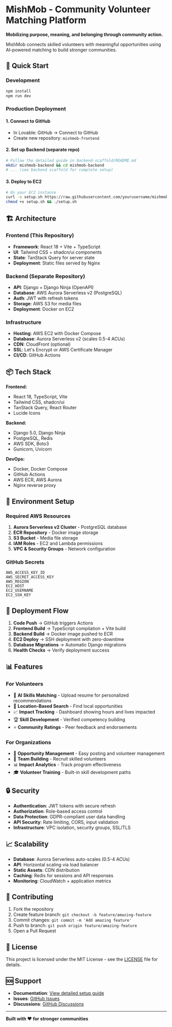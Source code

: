 # MishMob - Community Volunteer Matching Platform

**Mobilizing purpose, meaning, and belonging through community action.**

MishMob connects skilled volunteers with meaningful opportunities using AI-powered matching to build stronger communities.

## 🚀 Quick Start

### Development
```bash
npm install
npm run dev
```

### Production Deployment

#### 1. Connect to GitHub
- In Lovable: GitHub → Connect to GitHub
- Create new repository: `mishmob-frontend`

#### 2. Set up Backend (separate repo)
```bash
# Follow the detailed guide in backend-scaffold/README.md
mkdir mishmob-backend && cd mishmob-backend
# ... (see backend scaffold for complete setup)
```

#### 3. Deploy to EC2
```bash
# On your EC2 instance
curl -o setup.sh https://raw.githubusercontent.com/yourusername/mishmob-frontend/main/deployment/setup-ec2.sh
chmod +x setup.sh && ./setup.sh
```

## 🏗️ Architecture

### Frontend (This Repository)
- **Framework**: React 18 + Vite + TypeScript
- **UI**: Tailwind CSS + shadcn/ui components
- **State**: TanStack Query for server state
- **Deployment**: Static files served by Nginx

### Backend (Separate Repository)
- **API**: Django + Django Ninja (OpenAPI)
- **Database**: AWS Aurora Serverless v2 (PostgreSQL)
- **Auth**: JWT with refresh tokens
- **Storage**: AWS S3 for media files
- **Deployment**: Docker on EC2

### Infrastructure
- **Hosting**: AWS EC2 with Docker Compose
- **Database**: Aurora Serverless v2 (scales 0.5-4 ACUs)
- **CDN**: CloudFront (optional)
- **SSL**: Let's Encrypt or AWS Certificate Manager
- **CI/CD**: GitHub Actions

## 📦 Tech Stack

**Frontend:**
- React 18, TypeScript, Vite
- Tailwind CSS, shadcn/ui
- TanStack Query, React Router
- Lucide Icons

**Backend:**
- Django 5.0, Django Ninja
- PostgreSQL, Redis
- AWS SDK, Boto3
- Gunicorn, Uvicorn

**DevOps:**
- Docker, Docker Compose
- GitHub Actions
- AWS ECR, AWS Aurora
- Nginx reverse proxy

## 🔧 Environment Setup

### Required AWS Resources
1. **Aurora Serverless v2 Cluster** - PostgreSQL database
2. **ECR Repository** - Docker image storage  
3. **S3 Bucket** - Media file storage
4. **IAM Roles** - EC2 and Lambda permissions
5. **VPC & Security Groups** - Network configuration

### GitHub Secrets
```
AWS_ACCESS_KEY_ID
AWS_SECRET_ACCESS_KEY  
AWS_REGION
EC2_HOST
EC2_USERNAME
EC2_SSH_KEY
```

## 🚀 Deployment Flow

1. **Code Push** → GitHub triggers Actions
2. **Frontend Build** → TypeScript compilation + Vite build
3. **Backend Build** → Docker image pushed to ECR
4. **EC2 Deploy** → SSH deployment with zero-downtime
5. **Database Migrations** → Automatic Django migrations
6. **Health Checks** → Verify deployment success

## 📊 Features

### For Volunteers
- 🎯 **AI Skills Matching** - Upload resume for personalized recommendations
- 📍 **Location-Based Search** - Find local opportunities
- 📈 **Impact Tracking** - Dashboard showing hours and lives impacted
- 🏆 **Skill Development** - Verified competency building
- ⭐ **Community Ratings** - Peer feedback and endorsements

### For Organizations  
- 📝 **Opportunity Management** - Easy posting and volunteer management
- 👥 **Team Building** - Recruit skilled volunteers
- 📊 **Impact Analytics** - Track program effectiveness
- 🎓 **Volunteer Training** - Built-in skill development paths

## 🔒 Security

- **Authentication**: JWT tokens with secure refresh
- **Authorization**: Role-based access control
- **Data Protection**: GDPR-compliant user data handling
- **API Security**: Rate limiting, CORS, input validation
- **Infrastructure**: VPC isolation, security groups, SSL/TLS

## 📈 Scalability

- **Database**: Aurora Serverless auto-scales (0.5-4 ACUs)
- **API**: Horizontal scaling via load balancer
- **Static Assets**: CDN distribution
- **Caching**: Redis for sessions and API responses
- **Monitoring**: CloudWatch + application metrics

## 🤝 Contributing

1. Fork the repository
2. Create feature branch: `git checkout -b feature/amazing-feature`
3. Commit changes: `git commit -m 'Add amazing feature'`
4. Push to branch: `git push origin feature/amazing-feature`
5. Open a Pull Request

## 📄 License

This project is licensed under the MIT License - see the [LICENSE](LICENSE) file for details.

## 🆘 Support

- **Documentation**: [View detailed setup guide](backend-scaffold/README.md)
- **Issues**: [GitHub Issues](https://github.com/yourusername/mishmob-frontend/issues)
- **Discussions**: [GitHub Discussions](https://github.com/yourusername/mishmob-frontend/discussions)

---

**Built with ❤️ for stronger communities**

